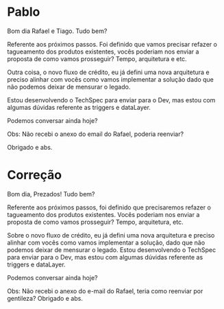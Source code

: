 # Pablo

Bom dia Rafael e Tiago. Tudo bem?

Referente aos próximos passos. Foi definido que vamos precisar refazer o tagueamento dos produtos existentes, vocês poderiam nos enviar a proposta de como vamos prosseguir? Tempo, arquitetura e etc.

Outra coisa, o novo fluxo de crédito, eu já defini uma nova arquitetura e preciso alinhar com vocês como vamos implementar a solução dado que não podemos deixar de mensurar o legado.

Estou desenvolvendo o TechSpec para enviar para o Dev, mas estou com algumas dúvidas referente as triggers e dataLayer.

Podemos conversar ainda hoje?

Obs: Não recebi o anexo do email do Rafael, poderia reenviar?

Obrigado e abs.



# Correção
Bom dia, Prezados! Tudo bem?

Referente aos próximos passos, foi definido que precisaremos refazer o tagueamento dos produtos existentes. Vocês poderiam nos enviar a proposta de como vamos prosseguir? Tempo, arquitetura, etc.

Sobre o novo fluxo de crédito, eu já defini uma nova arquitetura e preciso alinhar com vocês como vamos implementar a solução, dado que não podemos deixar de mensurar o legado.
Estou desenvolvendo o TechSpec para enviar para o Dev, mas estou com algumas dúvidas referente as triggers e dataLayer.

Podemos conversar ainda hoje?

Obs: Não recebi o anexo do e-mail do Rafael, teria como reenviar por gentileza?
Obrigado e abs.
